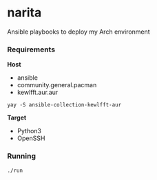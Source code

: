 # narita

Ansible playbooks to deploy my Arch environment

### Requirements

**Host**
- ansible
- community.general.pacman
- kewlfft.aur.aur

```
yay -S ansible-collection-kewlfft-aur
```

**Target**
- Python3
- OpenSSH

### Running

```
./run
```

